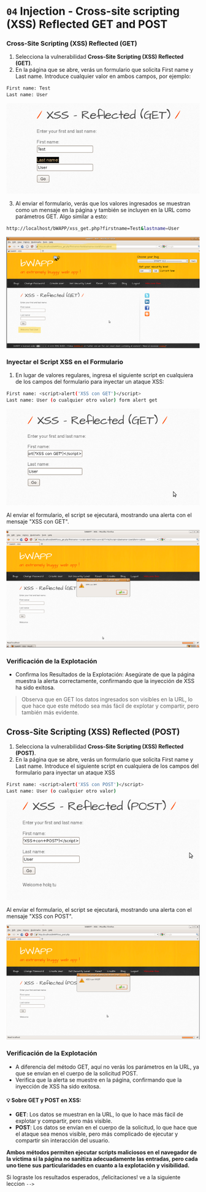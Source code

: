 # `04` Injection - Cross-site scripting (XSS) Reflected GET and POST

### **Cross-Site Scripting (XSS) Reflected (GET)**

1. Selecciona la vulnerabilidad **Cross-Site Scripting (XSS) Reflected (GET)**.
2. En la página que se abre, verás un formulario que solicita First name y Last name. Introduce cualquier valor en ambos campos, por ejemplo:

```bash
First name: Test
Last name: User
```

![imagen 6](../../.learn/assets/testget.png)

3. Al enviar el formulario, verás que los valores ingresados se muestran como un mensaje en la página y también se incluyen en la URL como parámetros GET. Algo similar a esto:

```bash
http://localhost/bWAPP/xss_get.php?firstname=Test&lastname=User
```
![imagen 7](../../.learn/assets/urltest.png)

### **Inyectar el Script XSS en el Formulario** 

1. En lugar de valores regulares, ingresa el siguiente script en cualquiera de los campos del formulario para inyectar un ataque XSS:

```bash
First name: <script>alert('XSS con GET')</script>
Last name: User (o cualquier otro valor) form alert get  
```


![imagen 8](../../.learn/assets/alertget.png) 

Al enviar el formulario, el script se ejecutará, mostrando una alerta con el mensaje "XSS con GET".

![imagen 9](../../.learn/assets/alertUrlGET.png) 

### **Verificación de la Explotación**
- Confirma los Resultados de la Explotación: Asegúrate de que la página muestra la alerta correctamente, confirmando que la inyección de XSS ha sido exitosa.

> Observa que en GET los datos ingresados son visibles en la URL, lo que hace que este método sea más fácil de explotar y compartir, pero también más evidente.


## **Cross-Site Scripting (XSS) Reflected (POST)**

1. Selecciona la vulnerabilidad **Cross-Site Scripting (XSS) Reflected (POST)**.
2. En la página que se abre, verás un formulario que solicita First name y Last name. Introduce el siguiente script en cualquiera de los campos del formulario para inyectar un ataque XSS

```bash
First name: <script>alert('XSS con POST')</script>
Last name: User (o cualquier otro valor)
```

![imagen 11](../../.learn/assets/formXssPost.png)

Al enviar el formulario, el script se ejecutará, mostrando una alerta con el mensaje "XSS con POST".

![imagen 12](../../.learn/assets/xssPostAlert.png)


### **Verificación de la Explotación**
- A diferencia del método GET, aquí no verás los parámetros en la URL, ya que se envían en el cuerpo de la solicitud POST.
- Verifica que la alerta se muestre en la página, confirmando que la inyección de XSS ha sido exitosa.

#### 💡 Sobre GET y POST en XSS:
- **GET**: Los datos se muestran en la URL, lo que lo hace más fácil de explotar y compartir, pero más visible.
- **POST**: Los datos se envían en el cuerpo de la solicitud, lo que hace que el ataque sea menos visible, pero más complicado de ejecutar y compartir sin interacción del usuario.

**Ambos métodos permiten ejecutar scripts maliciosos en el navegador de la víctima si la página no sanitiza adecuadamente las entradas, pero cada uno tiene sus particularidades en cuanto a la explotación y visibilidad.**

Si lograste los resultados esperados, ¡felicitaciones! ve a la siguiente leccion `-->`







